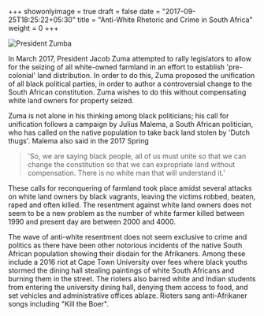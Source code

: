 +++
showonlyimage = true
draft = false
date = "2017-09-25T18:25:22+05:30"
title = "Anti-White Rhetoric and Crime in South Africa"
weight = 0
+++

![President Zumba](/portfolio/zumba.PNG)

In March 2017, President Jacob Zuma attempted to rally legislators to allow for the seizing of all white-owned farmland in an effort to establish 'pre-colonial' land distribution. In order to do this, Zuma proposed the unification of all black political parties, in order to author a controversial change to the South African constitution. Zuma wishes to do this without compensating white land owners for property seized.

Zuma is not alone in his thinking among black politicians; his call for unification follows a campaign by Julius Malema, a South African politician, who has called on the native population to take back land stolen by 'Dutch thugs'. Malema also said in the 2017 Spring

>  'So, we are saying black people, all of us must unite so that we can change the constitution so that we can expropriate land without compensation. There is no white man that will understand it.'


These calls for reconquering of farmland took place amidst several attacks on white land owners by black vagrants, leaving the victims robbed, beaten, raped and often killed. The resentment against white land owners does not seem to be a new problem as the number of white farmer killed between 1990 and present day are between 2000 and 4000.

The wave of anti-white resentment does not seem exclusive to crime and politics as there have been other notorious incidents of the native South African population showing their disdain for the Afrikaners. Among these include a 2016 riot at Cape Town University over fees where black youths stormed the dining hall stealing paintings of white South Africans and burning them in the street. The rioters also barred white and Indian students from entering the university dining hall, denying them access to food, and set vehicles and administrative offices ablaze. Rioters sang anti-Afrikaner songs including "Kill the Boer".
